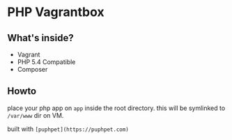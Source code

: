 # PHP Vagrantbox

## What's inside?
* Vagrant
* PHP 5.4 Compatible
* Composer

## Howto
place your php app on `app` inside the root directory. this will be symlinked to `/var/www` dir on VM.

built with `[puphpet](https://puphpet.com)`
